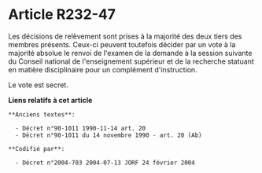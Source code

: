 # Article R232-47

Les décisions de relèvement sont prises à la majorité des deux tiers des membres présents. Ceux-ci peuvent toutefois décider
par un vote à la majorité absolue le renvoi de l'examen de la demande à la session suivante du Conseil national de
l'enseignement supérieur et de la recherche statuant en matière disciplinaire pour un complément d'instruction.

Le vote est secret.

**Liens relatifs à cet article**

	**Anciens textes**:

	  - Décret n°90-1011 1990-11-14 art. 20
	  - Décret n°90-1011 du 14 novembre 1990 - art. 20 (Ab)

	**Codifié par**:

	  - Décret n°2004-703 2004-07-13 JORF 24 février 2004
